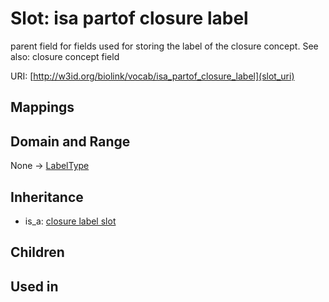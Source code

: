 # Slot: isa partof closure label


parent field for fields used for storing the label of the closure concept. See also: closure concept field

URI: [http://w3id.org/biolink/vocab/isa_partof_closure_label](slot_uri)
## Mappings

## Domain and Range

None -> [LabelType](LabelType.md)
## Inheritance

 *  is_a: [closure label slot](closure_label_slot.md)
## Children

## Used in

